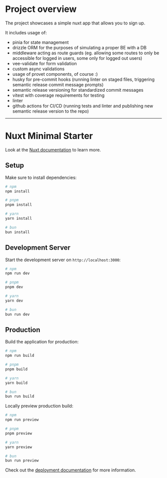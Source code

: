 # Project overview
The project showcases a simple nuxt app that allows you to sign up.

It includes usage of:
- pinia for state management
- drizzle ORM for the purposes of simulating a proper BE with a DB
- middleware acting as route guards (eg. allowing some routes to only be accessible for logged in users, some only for logged out users)
- vee-validate for form validation
- custom async validations
- usage of provet components, of course :)
- husky for pre-commit hooks (running linter on staged files, triggering semantic release commit message prompts)
- semantic release versioning for standardized commit messages
- vitest with coverage requirements for testing
- linter
- github actions for CI/CD (running tests and linter and publishing new semantic release version to the repo)


---

# Nuxt Minimal Starter

Look at the [Nuxt documentation](https://nuxt.com/docs/getting-started/introduction) to learn more.

## Setup

Make sure to install dependencies:

```bash
# npm
npm install

# pnpm
pnpm install

# yarn
yarn install

# bun
bun install
```

## Development Server

Start the development server on `http://localhost:3000`:

```bash
# npm
npm run dev

# pnpm
pnpm dev

# yarn
yarn dev

# bun
bun run dev
```

## Production

Build the application for production:

```bash
# npm
npm run build

# pnpm
pnpm build

# yarn
yarn build

# bun
bun run build
```

Locally preview production build:

```bash
# npm
npm run preview

# pnpm
pnpm preview

# yarn
yarn preview

# bun
bun run preview
```

Check out the [deployment documentation](https://nuxt.com/docs/getting-started/deployment) for more information.
